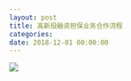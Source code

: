 ```yaml
---
layout: post
title: 高新投融资担保业务合作流程
categories:
date: 2018-12-01 00:00:00
---
```


![](blob:https://app.cloudcannon.com/e01a0301-d990-498b-b7e6-09035ad775d1)